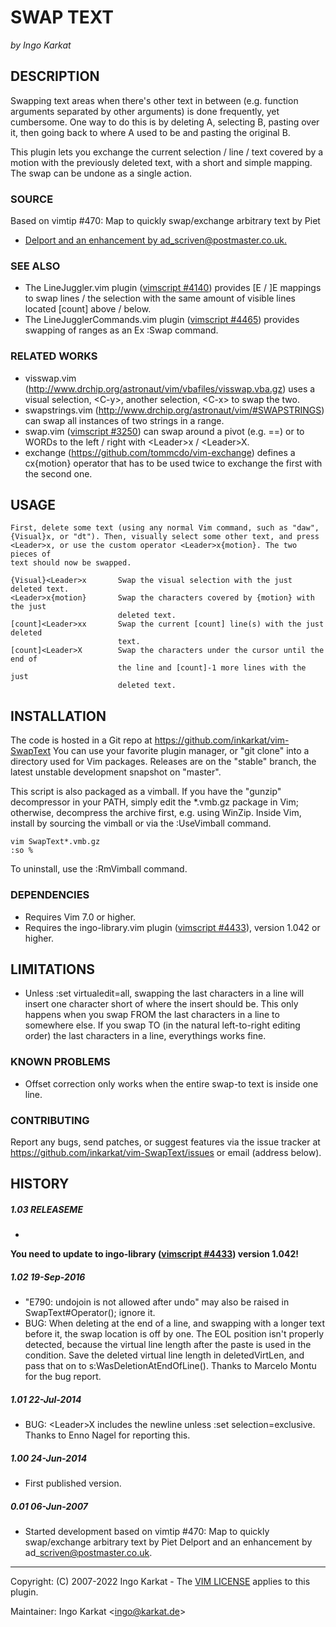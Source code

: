 SWAP TEXT
===============================================================================
_by Ingo Karkat_

DESCRIPTION
------------------------------------------------------------------------------

Swapping text areas when there's other text in between (e.g. function
arguments separated by other arguments) is done frequently, yet cumbersome.
One way to do this is by deleting A, selecting B, pasting over it, then going
back to where A used to be and pasting the original B.

This plugin lets you exchange the current selection / line / text covered by a
motion with the previously deleted text, with a short and simple mapping. The
swap can be undone as a single action.

### SOURCE

Based on vimtip #470: Map to quickly swap/exchange arbitrary text by Piet
- [Delport and an enhancement by ad\_scriven@postmaster.co.uk.](http://vim.wikia.com/wiki/Swapping_characters,_words_and_lines)

### SEE ALSO

- The LineJuggler.vim plugin ([vimscript #4140](http://www.vim.org/scripts/script.php?script_id=4140)) provides [E / ]E mappings to
  swap lines / the selection with the same amount of visible lines located
  [count] above / below.
- The LineJugglerCommands.vim plugin ([vimscript #4465](http://www.vim.org/scripts/script.php?script_id=4465)) provides swapping of
  ranges as an Ex :Swap command.

### RELATED WORKS

- visswap.vim (http://www.drchip.org/astronaut/vim/vbafiles/visswap.vba.gz)
  uses a visual selection, &lt;C-y&gt;, another selection, &lt;C-x&gt; to swap the two.
- swapstrings.vim (http://www.drchip.org/astronaut/vim/#SWAPSTRINGS) can swap
  all instances of two strings in a range.
- swap.vim ([vimscript #3250](http://www.vim.org/scripts/script.php?script_id=3250)) can swap around a pivot (e.g. ==) or to WORDs to
  the left / right with &lt;Leader&gt;x / &lt;Leader&gt;X.
- exchange (https://github.com/tommcdo/vim-exchange) defines a cx{motion}
  operator that has to be used twice to exchange the first with the second
  one.

USAGE
------------------------------------------------------------------------------

    First, delete some text (using any normal Vim command, such as "daw",
    {Visual}x, or "dt"). Then, visually select some other text, and press
    <Leader>x, or use the custom operator <Leader>x{motion}. The two pieces of
    text should now be swapped.

    {Visual}<Leader>x       Swap the visual selection with the just deleted text.
    <Leader>x{motion}       Swap the characters covered by {motion} with the just
                            deleted text.
    [count]<Leader>xx       Swap the current [count] line(s) with the just deleted
                            text.
    [count]<Leader>X        Swap the characters under the cursor until the end of
                            the line and [count]-1 more lines with the just
                            deleted text.

INSTALLATION
------------------------------------------------------------------------------

The code is hosted in a Git repo at
    https://github.com/inkarkat/vim-SwapText
You can use your favorite plugin manager, or "git clone" into a directory used
for Vim packages. Releases are on the "stable" branch, the latest unstable
development snapshot on "master".

This script is also packaged as a vimball. If you have the "gunzip"
decompressor in your PATH, simply edit the \*.vmb.gz package in Vim; otherwise,
decompress the archive first, e.g. using WinZip. Inside Vim, install by
sourcing the vimball or via the :UseVimball command.

    vim SwapText*.vmb.gz
    :so %

To uninstall, use the :RmVimball command.

### DEPENDENCIES

- Requires Vim 7.0 or higher.
- Requires the ingo-library.vim plugin ([vimscript #4433](http://www.vim.org/scripts/script.php?script_id=4433)), version 1.042 or
  higher.

LIMITATIONS
------------------------------------------------------------------------------

- Unless :set virtualedit=all, swapping the last characters in a line will
  insert one character short of where the insert should be. This only
  happens when you swap FROM the last characters in a line to somewhere else.
  If you swap TO (in the natural left-to-right editing order) the last
  characters in a line, everythings works fine.

### KNOWN PROBLEMS

- Offset correction only works when the entire swap-to text is inside one
  line.

### CONTRIBUTING

Report any bugs, send patches, or suggest features via the issue tracker at
https://github.com/inkarkat/vim-SwapText/issues or email (address below).

HISTORY
------------------------------------------------------------------------------

##### 1.03    RELEASEME
-

__You need to update to ingo-library ([vimscript #4433](http://www.vim.org/scripts/script.php?script_id=4433)) version 1.042!__

##### 1.02    19-Sep-2016
- "E790: undojoin is not allowed after undo" may also be raised in
  SwapText#Operator(); ignore it.
- BUG: When deleting at the end of a line, and swapping with a longer text
  before it, the swap location is off by one. The EOL position isn't properly
  detected, because the virtual line length after the paste is used in the
  condition. Save the deleted virtual line length in deletedVirtLen, and pass
  that on to s:WasDeletionAtEndOfLine(). Thanks to Marcelo Montu for the bug
  report.

##### 1.01    22-Jul-2014
- BUG: &lt;Leader&gt;X includes the newline unless :set selection=exclusive. Thanks
  to Enno Nagel for reporting this.

##### 1.00    24-Jun-2014
- First published version.

##### 0.01    06-Jun-2007
- Started development based on vimtip #470: Map to quickly swap/exchange
arbitrary text by Piet Delport and an enhancement by
ad\_scriven@postmaster.co.uk.

------------------------------------------------------------------------------
Copyright: (C) 2007-2022 Ingo Karkat -
The [VIM LICENSE](http://vimdoc.sourceforge.net/htmldoc/uganda.html#license) applies to this plugin.

Maintainer:     Ingo Karkat &lt;ingo@karkat.de&gt;
